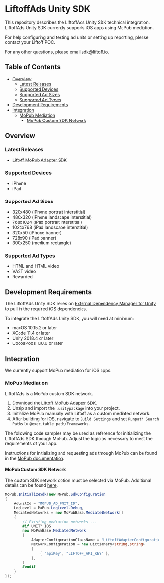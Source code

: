 # LiftoffAds Unity SDK

This repository describes the LiftoffAds Unity SDK technical integration.
LiftoffAds Unity SDK currently supports iOS apps using MoPub mediation.

For help configuring and testing ad units or setting up reporting, please
contact your Liftoff POC.

For any other questions, please email sdk@liftoff.io.

## Table of Contents

- [Overview](#overview)
  - [Latest Releases](#latest-releases)
  - [Supported Devices](#supported-devices)
  - [Supported Ad Sizes](#supported-ad-sizes)
  - [Supported Ad Types](#supported-ad-types)
- [Development Requirements](#development-requirements)
- [Integration](#integration)
  - [MoPub Mediation](#mopub-mediation)
    - [MoPub Custom SDK Network](#mopub-custom-sdk-network)

## Overview

### Latest Releases

- [Liftoff MoPub Adapter SDK][latest-mopub]

### Supported Devices

- iPhone
- iPad

### Supported Ad Sizes

- 320x480 (iPhone portrait interstitial)
- 480x320 (iPhone landscape interstitial)
- 768x1024 (iPad portrait interstitial)
- 1024x768 (iPad landscape interstitial)
- 320x50 (iPhone banner)
- 728x90 (iPad banner)
- 300x250 (medium rectangle)

### Supported Ad Types

- HTML and HTML video
- VAST video
- Rewarded

## Development Requirements

The LiftoffAds Unity SDK relies on [External Dependency Manager for Unity](https://github.com/googlesamples/unity-jar-resolver)
to pull in the required iOS dependencies.

To integrate the LiftoffAds Unity SDK, you will need at minimum:

- macOS 10.15.2 or later
- XCode 11.4 or later
- Unity 2018.4 or later
- CocoaPods 1.10.0 or later

## Integration

We currently support MoPub mediation for iOS apps.

### MoPub Mediation

LiftoffAds is a MoPub custom SDK network.

1. Download the [Liftoff MoPub Adapter SDK][latest-mopub].
2. Unzip and import the `.unitypackage` into your project.
3. Initialize MoPub manually with Liftoff as a custom mediated network.
4. After building for iOS, navigate to `Build Settings` and set `Runpath Search
   Paths` to `@executable_path/Frameworks`.

The following code samples may be used as reference for initializing the
LiftoffAds SDK through MoPub. Adjust the logic as necessary to meet the
requirements of your app.

Instructions for initializing and requesting ads through MoPub can be found in the
[MoPub documentation](https://developers.mopub.com/publishers/unity/integrate/).

#### MoPub Custom SDK Network

The custom SDK network option must be selected via MoPub. Additional details
can be found [here](https://github.com/liftoffio/LiftoffAds-iOS#creating-a-mopub-custom-sdk-network).

```csharp
MoPub.InitializeSdk(new MoPub.SdkConfiguration
{
    AdUnitId = "MOPUB_AD_UNIT_ID",
    LogLevel = MoPub.LogLevel.Debug,
    MediatedNetworks = new MoPubBase.MediatedNetwork[]
    {
        // Existing mediation networks ...
        #if UNITY_IOS
        new MoPubBase.MediatedNetwork
        {
            AdapterConfigurationClassName = "LiftoffAdapterConfiguration",
            NetworkConfiguration = new Dictionary<string,string>
            {
                { "apiKey", "LIFTOFF_API_KEY" },
            },
        }
        #endif
    }
});
```

[latest-mopub]: https://github.com/liftoffio/LiftoffAds-Unity/releases/download/mopub-v1.0.0/LiftoffMoPubAdapter-v1.0.0.zip
